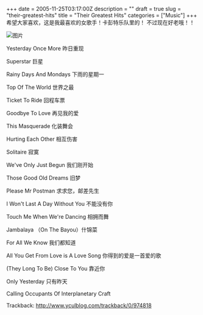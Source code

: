 +++
date = 2005-11-25T03:17:00Z
description = ""
draft = true
slug = "their-greatest-hits"
title = "Their Greatest Hits"
categories = ["Music"]
+++
希望大家喜欢，这是我最喜欢的女歌手！卡彭特乐队里的！
不过现在好老哦！！

![图片](/images/2005/cpc_ball.jpg)

Yesterday Once More 昨日重现

Superstar 巨星

Rainy Days And Mondays 下雨的星期一

Top Of The World 世界之最

Ticket To Ride 回程车票

Goodbye To Love 再见我的爱

This Masquerade 化装舞会

Hurting Each Other 相互伤害

Solitaire 寂寞

We've Only Just Begun 我们刚开始

Those Good Old Dreams 旧梦

Please Mr Postman 求求您，邮差先生

I Won't Last A Day Without You 不能没有你

Touch Me When We're Dancing 相拥而舞

Jambalaya （On The Bayou）什锦菜

For All We Know 我们都知道

All You Get From Love is A Love Song 你得到的爱是一首爱的歌

(They Long To Be) Close To You 靠近你

Only Yesterday 只有昨天

Calling Occupants Of Interplanetary Craft

Trackback: http://www.yculblog.com/trackback/0/974818 